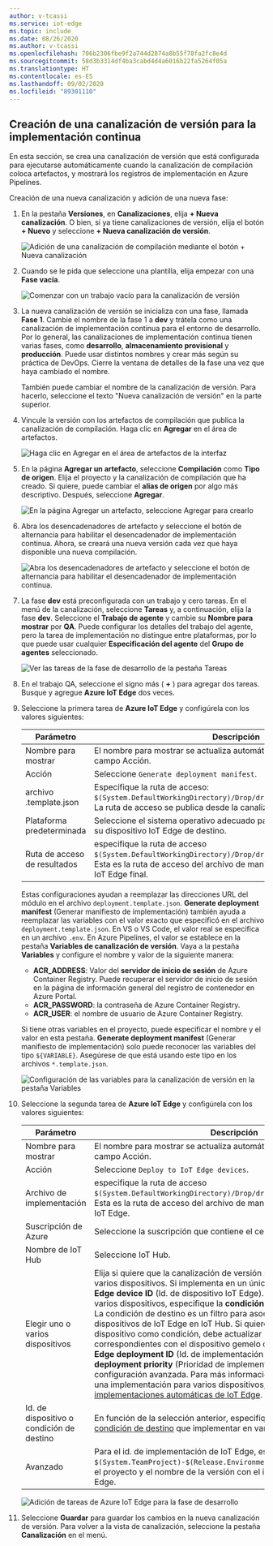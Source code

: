 ```yaml
---
author: v-tcassi
ms.service: iot-edge
ms.topic: include
ms.date: 08/26/2020
ms.author: v-tcassi
ms.openlocfilehash: 706b2306fbe9f2a744d2874a8b55f78fa2fc8e4d
ms.sourcegitcommit: 58d3b3314df4ba3cabd4d4a6016b22fa5264f05a
ms.translationtype: HT
ms.contentlocale: es-ES
ms.lasthandoff: 09/02/2020
ms.locfileid: "89301110"
---
```

## <a name="create-a-release-pipeline-for-continuous-deployment"></a>Creación de una canalización de versión para la implementación continua

En esta sección, se crea una canalización de versión que está configurada para ejecutarse automáticamente cuando la canalización de compilación coloca artefactos, y mostrará los registros de implementación en Azure Pipelines.

Creación de una nueva canalización y adición de una nueva fase:

1. En la pestaña **Versiones**, en **Canalizaciones**, elija **+ Nueva canalización**. O bien, si ya tiene canalizaciones de versión, elija el botón **+ Nuevo** y seleccione **+ Nueva canalización de versión**.  

    ![Adición de una canalización de compilación mediante el botón + Nueva canalización](./media/iot-edge-create-release-pipeline-for-continuous-deployment/add-release-pipeline.png)

2. Cuando se le pida que seleccione una plantilla, elija empezar con una **Fase vacía**.

    ![Comenzar con un trabajo vacío para la canalización de versión](./media/iot-edge-create-release-pipeline-for-continuous-deployment/start-with-empty-release-job.png)

3. La nueva canalización de versión se inicializa con una fase, llamada **Fase 1**. Cambie el nombre de la fase 1 a **dev** y trátela como una canalización de implementación continua para el entorno de desarrollo. Por lo general, las canalizaciones de implementación continua tienen varias fases, como **desarrollo**, **almacenamiento provisional** y **producción**. Puede usar distintos nombres y crear más según su práctica de DevOps. Cierre la ventana de detalles de la fase una vez que haya cambiado el nombre.

   También puede cambiar el nombre de la canalización de versión. Para hacerlo, seleccione el texto "Nueva canalización de versión" en la parte superior.

4. Vincule la versión con los artefactos de compilación que publica la canalización de compilación. Haga clic en **Agregar** en el área de artefactos.

   ![Haga clic en Agregar en el área de artefactos de la interfaz](./media/iot-edge-create-release-pipeline-for-continuous-deployment/add-artifacts.png)

5. En la página **Agregar un artefacto**, seleccione **Compilación** como **Tipo de origen**. Elija el proyecto y la canalización de compilación que ha creado. Si quiere, puede cambiar el **alias de origen** por algo más descriptivo. Después, seleccione **Agregar**.

   ![En la página Agregar un artefacto, seleccione Agregar para crearlo](./media/iot-edge-create-release-pipeline-for-continuous-deployment/add-artifact.png)

6. Abra los desencadenadores de artefacto y seleccione el botón de alternancia para habilitar el desencadenador de implementación continua. Ahora, se creará una nueva versión cada vez que haya disponible una nueva compilación.

   ![Abra los desencadenadores de artefacto y seleccione el botón de alternancia para habilitar el desencadenador de implementación continua.](./media/iot-edge-create-release-pipeline-for-continuous-deployment/add-trigger.png)

7. La fase **dev** está preconfigurada con un trabajo y cero tareas. En el menú de la canalización, seleccione **Tareas** y, a continuación, elija la fase **dev**. Seleccione el **Trabajo de agente** y cambie su **Nombre para mostrar** por **QA**. Puede configurar los detalles del trabajo del agente, pero la tarea de implementación no distingue entre plataformas, por lo que puede usar cualquier **Especificación del agente** del **Grupo de agentes** seleccionado.

   ![Ver las tareas de la fase de desarrollo de la pestaña Tareas](./media/iot-edge-create-release-pipeline-for-continuous-deployment/view-stage-tasks.png)

8. En el trabajo QA, seleccione el signo más ( **+** ) para agregar dos tareas. Busque y agregue **Azure IoT Edge** dos veces.

9. Seleccione la primera tarea de **Azure IoT Edge** y configúrela con los valores siguientes:

    | Parámetro | Descripción |
    | --- | --- |
    | Nombre para mostrar | El nombre para mostrar se actualiza automáticamente cuando cambia el campo Acción. |
    | Acción | Seleccione `Generate deployment manifest`. |
    | archivo .template.json | Especifique la ruta de acceso: `$(System.DefaultWorkingDirectory)/Drop/drop/deployment.template.json`. La ruta de acceso se publica desde la canalización de compilación. |
    | Plataforma predeterminada | Seleccione el sistema operativo adecuado para los módulos en función de su dispositivo IoT Edge de destino. |
    | Ruta de acceso de resultados| especifique la ruta de acceso `$(System.DefaultWorkingDirectory)/Drop/drop/configs/deployment.json`. Esta es la ruta de acceso del archivo de manifiesto de implementación de IoT Edge final. |

    Estas configuraciones ayudan a reemplazar las direcciones URL del módulo en el archivo `deployment.template.json`. **Generate deployment manifest** (Generar manifiesto de implementación) también ayuda a reemplazar las variables con el valor exacto que especificó en el archivo `deployment.template.json`. En VS o VS Code, el valor real se especifica en un archivo `.env`. En Azure Pipelines, el valor se establece en la pestaña **Variables de canalización de versión**. Vaya a la pestaña **Variables** y configure el nombre y valor de la siguiente manera:

    * **ACR_ADDRESS**: Valor del **servidor de inicio de sesión** de Azure Container Registry. Puede recuperar el servidor de inicio de sesión en la página de información general del registro de contenedor en Azure Portal.
    * **ACR_PASSWORD**: la contraseña de Azure Container Registry.
    * **ACR_USER**: el nombre de usuario de Azure Container Registry.

    Si tiene otras variables en el proyecto, puede especificar el nombre y el valor en esta pestaña. **Generate deployment manifest** (Generar manifiesto de implementación) solo puede reconocer las variables del tipo `${VARIABLE}`. Asegúrese de que está usando este tipo en los archivos `*.template.json`.

    ![Configuración de las variables para la canalización de versión en la pestaña Variables](./media/iot-edge-create-release-pipeline-for-continuous-deployment/configure-variables.png)

10. Seleccione la segunda tarea de **Azure IoT Edge** y configúrela con los valores siguientes:

    | Parámetro | Descripción |
    | --- | --- |
    | Nombre para mostrar | El nombre para mostrar se actualiza automáticamente cuando cambia el campo Acción. |
    | Acción | Seleccione `Deploy to IoT Edge devices`. |
    | Archivo de implementación | especifique la ruta de acceso `$(System.DefaultWorkingDirectory)/Drop/drop/configs/deployment.json`. Esta es la ruta de acceso del archivo de manifiesto de implementación de IoT Edge. |
    | Suscripción de Azure | Seleccione la suscripción que contiene el centro de IoT.|
    | Nombre de IoT Hub | Seleccione IoT Hub.|
    | Elegir uno o varios dispositivos | Elija si quiere que la canalización de versión se implemente en uno o varios dispositivos. Si implementa en un único dispositivo, escriba el **IoT Edge device ID** (Id. de dispositivo IoT Edge). Si va a implementar en varios dispositivos, especifique la **condición de destino** del dispositivo. La condición de destino es un filtro para asociar un conjunto de dispositivos de IoT Edge en IoT Hub. Si quiere usar etiquetas de dispositivo como condición, debe actualizar las etiquetas de dispositivo correspondientes con el dispositivo gemelo de IoT Hub. Actualice **IoT Edge deployment ID** (Id. de implementación de IoT Edge) e **IoT Edge deployment priority** (Prioridad de implementación de IoT Edge) en la configuración avanzada. Para más información acerca de cómo crear una implementación para varios dispositivos, consulte [Descripción de las implementaciones automáticas de IoT Edge](../articles/iot-edge/module-deployment-monitoring.md). |
    | Id. de dispositivo o condición de destino | En función de la selección anterior, especifique un id. de dispositivo o [condición de destino](../articles/iot-edge/module-deployment-monitoring.md#target-condition) que implementar en varios dispositivos. |
    | Avanzado | Para el id. de implementación de IoT Edge, especifique `$(System.TeamProject)-$(Release.EnvironmentName)`. Esta variable asigna el proyecto y el nombre de la versión con el id. de implementación de IoT Edge. |

    ![Adición de tareas de Azure IoT Edge para la fase de desarrollo](./media/iot-edge-create-release-pipeline-for-continuous-deployment/add-quality-assurance-task.png)

11. Seleccione **Guardar** para guardar los cambios en la nueva canalización de versión. Para volver a la vista de canalización, seleccione la pestaña **Canalización** en el menú.
